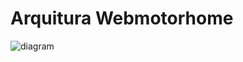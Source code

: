 # Arquitura Webmotorhome

![diagram](https://www.plantuml.com/plantuml/svg/0/TLB1RXD13Br7oZ-Od8BK9XTEd1gL2902HBHHnIboDcvYD3CUnZDfu6kGE22-8p-6PpU9Q5LkE-_PxptRUwKPKoxUzNilE3Ikh0csEKTzFHudV1XjE6_BgYYbHaAca4UD-36k4sFOkHBB-FhLvTnXo8iFix73J9eDMbxNwdqUnLQwtvjDldnQt2xltj--MywcRwSVtmnVLdnEIIKCgy4531PQCB70Zl6hITAWOXuXageWi479FZ6i4SXtPGbA1GIA1ozPqbOyZGQcVlDTC_dXmmfDvevMPnOcCJfkCBE4Qc4XF6S24zr7KJxyFlmIi4sSEnGEFy4cZmb12g0hcqBk0kwnOSUvzG-qaOP5WTfW5FIV5ClfFWynihbD8bVjEMxGsqAb9hYXj3DRCsMD4dXbgZ_GHACaiA4RucGFD7iibid8SyXu4WBC2NU7FmgsdcYtm7j97f-483M_wQL7Tg0j_3W00NMadOzIa45xfy_aZaVgrhbGqifKl2eU3pWDDlfHu4It3Pth_zXkCHrz7aVRUKzrRSaZ5yVV2g-VsyEfhz-xeh1k_y2_)

